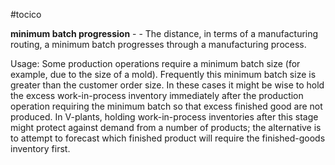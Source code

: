 #tocico

<b>minimum batch progression</b> -  - The distance, in terms of a manufacturing routing, a minimum batch progresses through a manufacturing process.

Usage: Some production operations require a minimum batch size (for example, due to the size of a mold).  Frequently this minimum batch size is greater than the customer order size.  In these cases it might be wise to hold the excess work-in-process inventory immediately after the production operation requiring the minimum batch so that excess finished good are not produced.  In V-plants, holding work-in-process inventories after this stage might protect against demand from a number of products; the alternative is to attempt to forecast which finished product will require the finished-goods inventory first.



